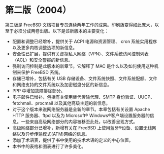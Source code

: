 # 第二版（2004）

第三版是 FreeBSD 文档项目专员连续两年工作的成果。印刷版变得如此庞大，以至于必须分成两卷出版。以下是该新版本的主要变化：

* 配置和调整已经增补，提供关于 ACPI 电源和资源管理、 cron 系统实用程序以及更多内核调整选项的新信息。
* 安全性已扩展，提供有关虚拟私人网络（VPN）、文件系统访问控制列表（ACL）和安全警报的新信息。
* 强制访问控制是此版本的新章节。它解释了 MAC 是什么以及如何使用这种机制来保护 FreeBSD 系统。
* 存储已增补，包括有关 USB 存储设备、文件系统快照、文件系统配额、文件和网络支持的文件系统以及加密磁盘分区的新信息。
* PPP 中增加故障排除部分。
* 电子邮件已增补，包括有关使用替代传输代理、SMTP 身份验证、UUCP、fetchmail、procmail 以及其他高级主题的新信息。
* 对于这个版本来说网络服务器是全新的章节。本章包括有关设置 Apache HTTP 服务器、ftpd 以及为 Microsoft® Windows®客户端设置服务器的信息。一些来自高级网络部分的内容被移至此处，以改善呈现方式。
* 高级网络部分已增补，新增有关在 FreeBSD 上使用蓝牙®设备、设置无线网络以及异步传输模式(ATM)网络的信息。
* 添加了术语表，提供了书中使用的技术术语的定义的中心位置。
* 本书中的表格和图表进行了许多美化。
